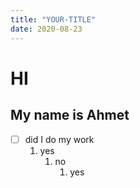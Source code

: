 ```yaml
---
title: "YOUR-TITLE"
date: 2020-08-23
---
```


# HI
## __My name is Ahmet__
- [ ] did I do my work
   1. yes
      1. no
          1. yes
